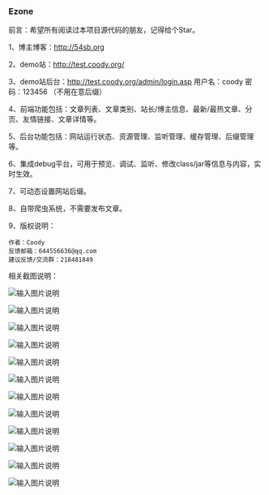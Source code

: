 
### Ezone

前言：希望所有阅读过本项目源代码的朋友，记得给个Star。

1、博主博客：http://54sb.org

2、demo站：http://test.coody.org/

3、demo站后台：http://test.coody.org/admin/login.asp 用户名：coody 密码：123456 （不用在意后缀）

4、前端功能包括：文章列表、文章类别、站长/博主信息、最新/最热文章、分页、友情链接、文章详情等。

5、后台功能包括：网站运行状态、资源管理、监听管理、缓存管理、后缀管理等。

6、集成debug平台，可用于预览、调试、监听、修改class/jar等信息与内容，实时生效。

7、可动态设置网站后缀。

8、自带爬虫系统，不需要发布文章。

9、版权说明：

    作者：Coody
    反馈邮箱：644556636@qq.com
    建议反馈/交流群：218481849

相关截图说明：

![输入图片说明](https://gitee.com/uploads/images/2018/0424/112258_d2da2f3f_1200611.png "1.png")

![输入图片说明](https://gitee.com/uploads/images/2018/0424/112307_ba6dc63d_1200611.png "2.png")

![输入图片说明](https://gitee.com/uploads/images/2018/0424/112312_04062236_1200611.png "3.png")

![输入图片说明](https://gitee.com/uploads/images/2018/0424/112318_c57e764a_1200611.png "4.png")

![输入图片说明](https://gitee.com/uploads/images/2018/0424/112326_183e133a_1200611.png "5.png")

![输入图片说明](https://gitee.com/uploads/images/2018/0424/112334_3b07a94e_1200611.png "6.png")

![输入图片说明](https://gitee.com/uploads/images/2018/0424/112342_fce70fcb_1200611.png "7.png")

![输入图片说明](https://gitee.com/uploads/images/2018/0424/112348_8ddbd086_1200611.png "8.png")

![输入图片说明](https://gitee.com/uploads/images/2018/0424/112353_7480f4d3_1200611.png "9.png")

![输入图片说明](https://gitee.com/uploads/images/2018/0424/112359_c1bdc05b_1200611.png "10.png")

![输入图片说明](https://gitee.com/uploads/images/2018/0424/112406_e0ac0d1f_1200611.png "11.png")

![输入图片说明](https://gitee.com/uploads/images/2018/0424/112412_99f53a17_1200611.png "12.png")